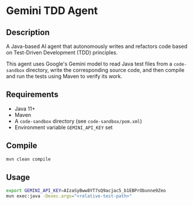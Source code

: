 # Gemini TDD Agent

## Description
A Java-based AI agent that autonomously writes and refactors code based on Test-Driven Development (TDD) principles.

This agent uses Google's Gemini model to read Java test files from a `code-sandbox` directory, write the corresponding 
source code, and then compile and run the tests using Maven to verify its work.

## Requirements
- Java 11+
- Maven
- A `code-sandbox` directory (see `code-sandbox/pom.xml`)
- Environment variable `GEMINI_API_KEY` set

## Compile
```bash
mvn clean compile
```

## Usage
```bash
export GEMINI_API_KEY=AIzaSyBww8YT7sQ9acjac5_b1EBPrObunne9Zeo
mvn exec:java -Dexec.args="<relative-test-path>"
```
